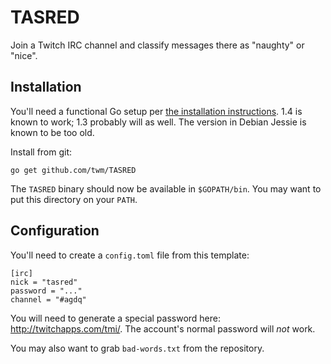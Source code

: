 # TASRED

Join a Twitch IRC channel and classify messages there as "naughty" or "nice".

## Installation

You'll need a functional Go setup per [the installation instructions][goinstall].  1.4 is known to work; 1.3 probably will as well.  The version in Debian Jessie is known to be too old.

[goinstall]: http://golang.org/doc/install

Install from git:

    go get github.com/twm/TASRED

The `TASRED` binary should now be available in `$GOPATH/bin`.  You may want to put this directory on your `PATH`.

## Configuration

You'll need to create a `config.toml` file from this template:

    [irc]
    nick = "tasred"
    password = "..."
    channel = "#agdq"

You will need to generate a special password here: <http://twitchapps.com/tmi/>.  The account's normal password will *not* work.

You may also want to grab `bad-words.txt` from the repository.
